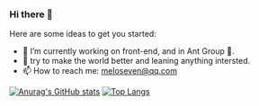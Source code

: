 ### Hi there 👋


Here are some ideas to get you started:

- 🔭 I’m currently working on front-end, and in Ant Group 🐜.
- 🌱 try to make the world better and leaning anything intersted.
- 📫 How to reach me: meloseven@qq.com

[![Anurag's GitHub stats](https://github-readme-stats.vercel.app/api?username=meloseven)](https://github.com/meloseven)
[![Top Langs](https://github-readme-stats.vercel.app/api/top-langs/?username=meloseven)](https://github.com/meloseven)
